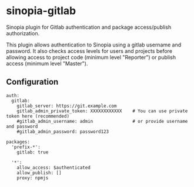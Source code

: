 # sinopia-gitlab

Sinopia plugin for Gitlab authentication and package access/publish authorization.

This plugin allows authentication to Sinopia using a gitlab username and password.  It also checks access levels
for users and projects before allowing access to project code (minimum level "Reporter") or publish access
(minimum level "Master").

## Configuration

````
auth:
  gitlab:
    gitlab_server: https://git.example.com
    gitlab_admin_private_token: XXXXXXXXXXXX    # You can use private token here (recommended)
    #gitlab_admin_username: admin               # or provide username and password
    #gitlab_admin_password: password123

packages:
  'prefix-*':
    gitlab: true

  '*':
    allow_access: $authenticated
    allow_publish: []
    proxy: npmjs

````
